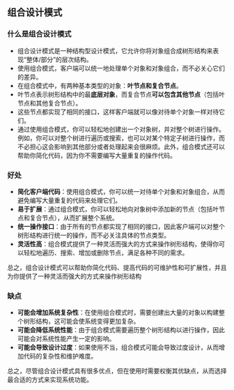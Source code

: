 ## 组合设计模式

### 什么是组合设计模式
- 组合设计模式是一种结构型设计模式，它允许你将对象组合成树形结构来表现“整体/部分”的层次结构。
- 使用组合模式，客户端可以统一地处理单个对象和对象组合，而不必关心它们的差异。
- 在组合模式中，有两种基本类型的对象：**叶节点和复合节点**。
- 叶节点表示树形结构中的最**底层对象**，而复合节点**可以包含其他节点**（包括叶节点和其他复合节点）。
- 这些节点都实现了相同的接口，这样客户端就可以像对待单个对象一样对待它们。
- 通过使用组合模式，你可以轻松地创建出一个对象树，并对整个树进行操作。例如，你可以对整个树进行遍历或搜索，也可以对某个特定子树进行操作，而不必担心这会影响到其他部分或者处理起来会很麻烦。此外，组合模式还可以帮助你简化代码，因为你不需要编写大量重复的操作代码。

### 好处
- **简化客户端代码**：使用组合模式，你可以统一对待单个对象和对象组合，从而避免编写大量重复的代码来处理它们。
- **易于扩展**：通过组合模式，你可以轻松地向对象树中添加新的节点（包括叶节点和复合节点），从而扩展整个系统。
- **统一操作接口**：由于所有的节点都实现了相同的接口，因此客户端可以对整个树形结构进行统一的操作，而不必关注具体的节点类型。
- **灵活性高**：组合模式提供了一种灵活而强大的方式来操作树形结构，使得你可以轻松地遍历、搜索、增加或删除节点，满足各种不同的需求。

总之，组合设计模式可以帮助你简化代码、提高代码的可维护性和可扩展性，并且为你提供了一种灵活而强大的方式来操作树形结构

### 缺点
- **可能会增加系统复杂性**：在使用组合模式时，需要创建出大量的对象以构建整个树形结构，这可能会使系统变得更加复杂。
- **可能会降低系统性能**：由于组合模式需要遍历整个树形结构以进行操作，因此可能会对系统性能产生一定的影响。
- **可能会导致设计过度**：如果使用不当，组合模式可能会导致过度设计，从而增加代码的复杂性和维护难度。

总之，尽管组合设计模式具有很多优点，但在使用时需要权衡其优缺点，从而选择最合适的方式来实现系统功能。